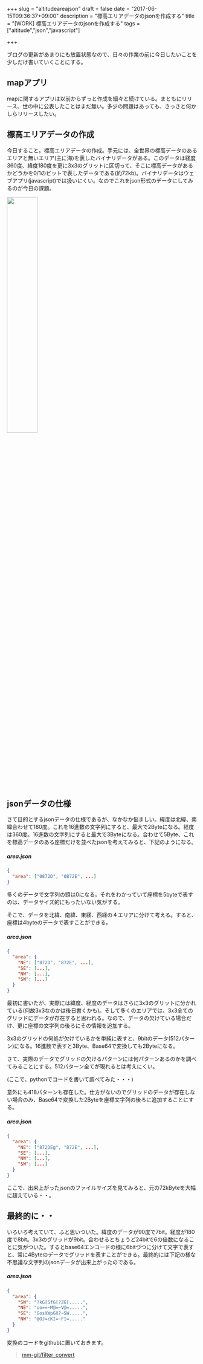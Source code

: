 +++
slug = "altitudeareajson"
draft = false
date = "2017-06-15T09:36:37+09:00"
description = "標高エリアデータのjsonを作成する"
title = "[WORK] 標高エリアデータのjsonを作成する"
tags = ["altitude","json","javascript"]

+++

ブログの更新があまりにも放置状態なので、日々の作業の前に今日したいことを少しだけ書いていくことにする。

## mapアプリ

mapに関するアプリは以前からずっと作成を細々と続けている。まともにリリース、世の中に公表したことはまだ無い。多少の問題はあっても、さっさと何かしらリリースしたい。

## 標高エリアデータの作成

今日すること。標高エリアデータの作成。手元には、全世界の標高データのあるエリアと無いエリア(主に海)を表したバイナリデータがある。このデータは経度360度、緯度180度を更に3x3のグリットに区切って、そこに標高データがあるかどうかを0/1のビットで表したデータである(約72kb)。バイナリデータはウェブアプリ(javascript)では扱いにくい。なのでこれをjson形式のデータにしてみるのが今日の課題。

<img src="https://goo.gl/PTmTVR" width="40%">

## jsonデータの仕様

さて目的とするjsonデータの仕様であるが、なかなか悩ましい。緯度は北緯、南緯合わせて180度。これを16進数の文字列にすると、最大で2Byteになる。経度は360度。16進数の文字列にすると最大で3Byteになる。合わせて5Byte、これを標高データのある座標だけを並べたjsonを考えてみると、下記のようになる。

##### area.json
```json
{
  "area": ["0872D", "0872E", ...]
}
```

多くのデータで文字列の頭は0になる。それをわかっていて座標を5byteで表すのは、データサイズ的にもったいない気がする。

そこで、データを北緯、南緯、東経、西経の４エリアに分けて考える。すると、座標は4byteのデータで表すことができる。

##### area.json
```json
{
  "area": {
    "NE": ["872D", "872E", ...],
    "SE": [...],
    "NW": [...],
    "SW": [...]
  }
}
```

最初に書いたが、実際には緯度、経度のデータはさらに3x3のグリットに分かれている(何故3x3なのかは後日書くかも)。そして多くのエリアでは、3x3全てのグリッドにデータが存在すると思われる。なので、データの欠けている場合だけ、更に座標の文字列の後ろにその情報を追加する。

3x3のグリッドの何処が欠けているかを単純に表すと、9bitのデータ(512パターン)になる。16進数で表すと3Byte、Base64で変換しても2Byteになる。

さて、実際のデータでグリッドの欠けるパターンには何パターンあるのかを調べてみることにする。512パターン全てが現れるとは考えにくい。

(ここで、pythonでコードを書いて調べてみた・・・)

意外にも418パターンも存在した。仕方がないのでグリッドのデータが存在しない場合のみ、Base64で変換した2Byteを座標文字列の後ろに追加することにする。

##### area.json
```json
{
  "area": {
    "NE": ["872DEg", "872E", ...],
    "SE": [...],
    "NW": [...],
    "SW": [...]
  }
}
```

ここで、出来上がったjsonのファイルサイズを見てみると、元の72kByteを大幅に超えている・・。

## 最終的に・・

いろいろ考えていて、ふと思いついた。緯度のデータが90度で7bit。経度が180度で8bit。3x3のグリッドが9bit。合わせるとちょうど24bitで6の倍数になることに気がついた。するとbase64エンコードの様に6bitづつに分けて文字で表すと、常に4Byteのデータでグリッドを表すことができる。最終的には下記の様な不思議な文字列のjsonデータが出来上がったのである。

##### area.json
```json
{
  "area": {
    "SW": "?kG[SfG[?ZG[.....",
    "NE": "uo==~M@=~V@=.....",
    "SE": "GosXWpGX?~SW.....",
    "NW": "@OJ=cKI=~FI=....."
  }
}
```

変換のコードをgithubに置いておきます。

> [mm-git/filter_convert](https://github.com/mm-git/filter_convert)




